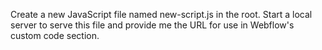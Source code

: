 Create a new JavaScript file named new-script.js in the root. Start a local server to serve this file and provide me the URL for use in Webflow's custom code section.